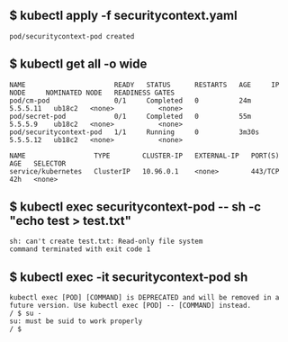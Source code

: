 ## $ kubectl apply -f securitycontext.yaml 
```
pod/securitycontext-pod created
```

## $ kubectl get all -o wide          
```
NAME                      READY   STATUS      RESTARTS   AGE     IP         NODE     NOMINATED NODE   READINESS GATES
pod/cm-pod                0/1     Completed   0          24m     5.5.5.11   ub18c2   <none>           <none>
pod/secret-pod            0/1     Completed   0          55m     5.5.5.9    ub18c2   <none>           <none>
pod/securitycontext-pod   1/1     Running     0          3m30s   5.5.5.12   ub18c2   <none>           <none>

NAME                 TYPE        CLUSTER-IP   EXTERNAL-IP   PORT(S)   AGE   SELECTOR
service/kubernetes   ClusterIP   10.96.0.1    <none>        443/TCP   42h   <none>
```

## $ kubectl exec securitycontext-pod -- sh -c "echo test > test.txt"
```
sh: can't create test.txt: Read-only file system
command terminated with exit code 1
```

## $ kubectl exec -it securitycontext-pod sh
```
kubectl exec [POD] [COMMAND] is DEPRECATED and will be removed in a future version. Use kubectl exec [POD] -- [COMMAND] instead.
/ $ su -
su: must be suid to work properly
/ $ 
```

